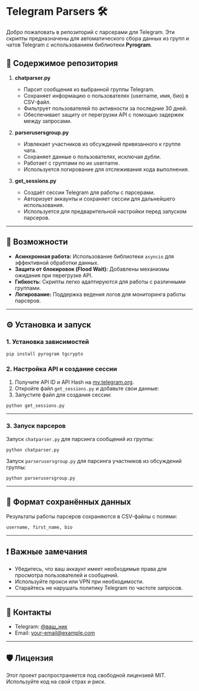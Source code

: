 # Telegram Parsers 🛠️

Добро пожаловать в репозиторий с парсерами для Telegram. Эти скрипты предназначены для автоматического сбора данных из групп и чатов Telegram с использованием библиотеки **Pyrogram**.

## 📂 Содержимое репозитория

1. **chatparser.py**  
   - Парсит сообщения из выбранной группы Telegram.  
   - Сохраняет информацию о пользователях (username, имя, био) в CSV-файл.  
   - Фильтрует пользователей по активности за последние 30 дней.  
   - Обеспечивает защиту от перегрузки API с помощью задержек между запросами.  
   
2. **parserusersgroup.py**  
   - Извлекает участников из обсуждений привязанного к группе чата.  
   - Сохраняет данные о пользователях, исключая дубли.  
   - Работает с группами по их username.  
   - Используется логирование для отслеживания хода выполнения.  

3. **get_sessions.py**  
   - Создаёт сессии Telegram для работы с парсерами.  
   - Авторизует аккаунты и сохраняет сессии для дальнейшего использования.  
   - Используется для предварительной настройки перед запуском парсеров.  

---

## 🚀 Возможности

- **Асинхронная работа:** Использование библиотеки `asyncio` для эффективной обработки данных.  
- **Защита от блокировок (Flood Wait):** Добавлены механизмы ожидания при перегрузке API.  
- **Гибкость:** Скрипты легко адаптируются для работы с различными группами.  
- **Логирование:** Поддержка ведения логов для мониторинга работы парсеров.  

---

## ⚙️ Установка и запуск

### 1. Установка зависимостей

```
pip install pyrogram tgcrypto
```

### 2. Настройка API и создание сессии

1. Получите API ID и API Hash на [my.telegram.org](https://my.telegram.org).  
2. Откройте файл `get_sessions.py` и добавьте свои данные:
3. Запустите файл для создания сессии:

```
python get_sessions.py
```

---

### 3. Запуск парсеров

Запуск `chatparser.py` для парсинга сообщений из группы:

```
python chatparser.py
```

Запуск `parserusersgroup.py` для парсинга участников из обсуждений группы:

```
python parserusersgroup.py
```

---

## 📄 Формат сохранённых данных

Результаты работы парсеров сохраняются в CSV-файлы с полями:

```
username, first_name, bio
```

---

## ❗ Важные замечания

- Убедитесь, что ваш аккаунт имеет необходимые права для просмотра пользователей и сообщений.  
- Используйте прокси или VPN при необходимости.  
- Старайтесь не нарушать политику Telegram по частоте запросов.  

---

## 📧 Контакты

- Telegram: [@ваш_ник](https://t.me/ваш_ник)  
- Email: your-email@example.com  

---

## 🛡️ Лицензия

Этот проект распространяется под свободной лицензией MIT. Используйте код на свой страх и риск.

